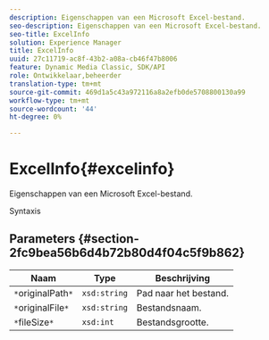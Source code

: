 ```yaml
---
description: Eigenschappen van een Microsoft Excel-bestand.
seo-description: Eigenschappen van een Microsoft Excel-bestand.
seo-title: ExcelInfo
solution: Experience Manager
title: ExcelInfo
uuid: 27c11719-ac8f-43b2-a08a-cb46f47b8006
feature: Dynamic Media Classic, SDK/API
role: Ontwikkelaar,beheerder
translation-type: tm+mt
source-git-commit: 469d1a5c43a972116a8a2efb0de5708800130a99
workflow-type: tm+mt
source-wordcount: '44'
ht-degree: 0%

---
```



# ExcelInfo{#excelinfo}

Eigenschappen van een Microsoft Excel-bestand.

Syntaxis

## Parameters {#section-2fc9bea56b6d4b72b80d4f04c5f9b862}

| Naam | Type | Beschrijving |
|---|---|---|
| `*`originalPath`*` | `xsd:string` | Pad naar het bestand. |
| `*`originalFile`*` | `xsd:string` | Bestandsnaam. |
| `*`fileSize`*` | `xsd:int` | Bestandsgrootte. |

